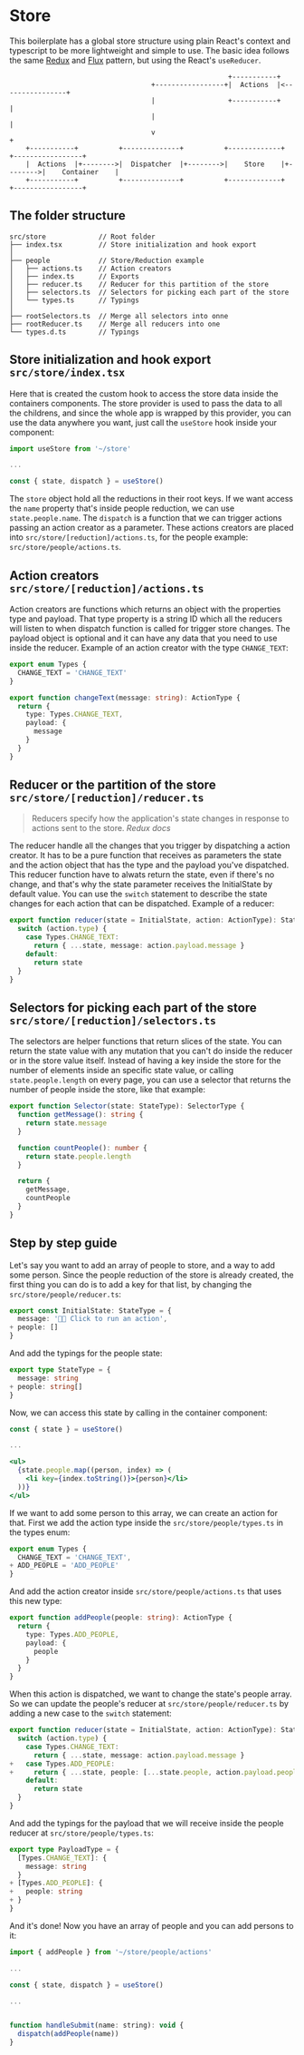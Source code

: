 # Store

This boilerplate has a global store structure using plain React's context and typescript to be more lightweight and simple to use. The basic idea follows the same [Redux](https://redux.js.org/) and [Flux](https://facebook.github.io/flux/docs/in-depth-overview/) pattern, but using the React's `useReducer`.

```
                                                      +-----------+
                                   +-----------------+|  Actions  |<----------------+
                                   |                  +-----------+                 |
                                   |                                                |
                                   v                                                +
    +-----------+          +--------------+          +-------------+          +-----------------+
    |  Actions  |+-------->|  Dispatcher  |+-------->|    Store    |+-------->|    Container    |
    +-----------+          +--------------+          +-------------+          +-----------------+
```

## The folder structure
```
src/store             // Root folder
├── index.tsx         // Store initialization and hook export
│
├── people            // Store/Reduction example
│   ├── actions.ts    // Action creators
│   ├── index.ts      // Exports
│   ├── reducer.ts    // Reducer for this partition of the store
│   ├── selectors.ts  // Selectors for picking each part of the store
│   └── types.ts      // Typings
│
├── rootSelectors.ts  // Merge all selectors into onne
├── rootReducer.ts    // Merge all reducers into one
└── types.d.ts        // Typings
```

## Store initialization and hook export `src/store/index.tsx`
Here that is created the custom hook to access the store data inside the containers components. The store provider is used to pass the data to all the childrens, and since the whole app is wrapped by this provider, you can use the data anywhere you want, just call the `useStore` hook inside your component:
```jsx
import useStore from '~/store'

...

const { state, dispatch } = useStore()
```

The `store` object hold all the reductions in their root keys. If we want access the `name` property that's inside people reduction, we can use `state.people.name`.
The `dispatch` is a function that we can trigger actions passing an action creator as a parameter. These actions creators are placed into `src/store/[reduction]/actions.ts`, for the people example: `src/store/people/actions.ts`.

## Action creators `src/store/[reduction]/actions.ts`
Action creators are functions which returns an object with the properties type and payload. That type property is a string ID which all the reducers will listen to when dispatch function is called for trigger store changes. The payload object is optional and it can have any data that you need to use inside the reducer. Example of an action creator with the type `CHANGE_TEXT`:

```typescript
export enum Types {
  CHANGE_TEXT = 'CHANGE_TEXT'
}

export function changeText(message: string): ActionType {
  return {
    type: Types.CHANGE_TEXT,
    payload: {
      message
    }
  }
}
```

## Reducer or the partition of the store `src/store/[reduction]/reducer.ts`
> Reducers specify how the application's state changes in response to actions sent to the store.
> <cite>Redux docs</cite>

The reducer handle all the changes that you trigger by dispatching a action creator. It has to be a pure function that receives as parameters the state and the action object that has the type and the payload you've dispatched. This reducer function have to alwats return the state, even if there's no change, and that's why the state parameter receives the InitialState by default value.
You can use the `switch` statement to describe the state changes for each action that can be dispatched. Example of a reducer:

```typescript
export function reducer(state = InitialState, action: ActionType): StateType {
  switch (action.type) {
    case Types.CHANGE_TEXT:
      return { ...state, message: action.payload.message }
    default:
      return state
  }
}
```


## Selectors for picking each part of the store `src/store/[reduction]/selectors.ts`
The selectors are helper functions that return slices of the state. You can return the state value with any mutation that you can't do inside the reducer or in the store value itself. Instead of having a key inside the store for the number of elements inside an specific state value, or calling `state.people.length` on every page, you can use a selector that returns the number of people inside the store, like that example:

```typescript
export function Selector(state: StateType): SelectorType {
  function getMessage(): string {
    return state.message
  }

  function countPeople(): number {
    return state.people.length
  }

  return {
    getMessage,
    countPeople
  }
}
```

## Step by step guide
Let's say you want to add an array of people to store, and a way to add some person. Since the people reduction of the store is already created, the first thing you can do is to add a key for that list, by changing the `src/store/people/reducer.ts`:
```typescript
export const InitialState: StateType = {
  message: '👩‍🚀 Click to run an action',
+ people: []
}
```
And add the typings for the people state:
```typescript
export type StateType = {
  message: string
+ people: string[]
}
```
Now, we can access this state by calling in the container component:
```jsx
const { state } = useStore()

...

<ul>
  {state.people.map((person, index) => (
    <li key={index.toString()}>{person}</li>
  ))}
</ul>
```
If we want to add some person to this array, we can create an action for that. First we add the action type inside the `src/store/people/types.ts` in the types enum:
```typescript
export enum Types {
  CHANGE_TEXT = 'CHANGE_TEXT',
+ ADD_PEOPLE = 'ADD_PEOPLE'
}
```
And add the action creator inside `src/store/people/actions.ts` that uses this new type:
```typescript
export function addPeople(people: string): ActionType {
  return {
    type: Types.ADD_PEOPLE,
    payload: {
      people
    }
  }
}
```
When this action is dispatched, we want to change the state's people array. So we can update the people's reducer at `src/store/people/reducer.ts` by adding a new case to the `switch` statement:
```typescript
export function reducer(state = InitialState, action: ActionType): StateType {
  switch (action.type) {
    case Types.CHANGE_TEXT:
      return { ...state, message: action.payload.message }
+   case Types.ADD_PEOPLE:
+     return { ...state, people: [...state.people, action.payload.people] }
    default:
      return state
  }
}

```
And add the typings for the payload that we will receive inside the people reducer at `src/store/people/types.ts`:
```typescript
export type PayloadType = {
  [Types.CHANGE_TEXT]: {
    message: string
  }
+ [Types.ADD_PEOPLE]: {
+   people: string
+ }
}
```
And it's done! Now you have an array of people and you can add persons to it:
```jsx
import { addPeople } from '~/store/people/actions'

...

const { state, dispatch } = useStore()

...


function handleSubmit(name: string): void {
  dispatch(addPeople(name))
}
```



